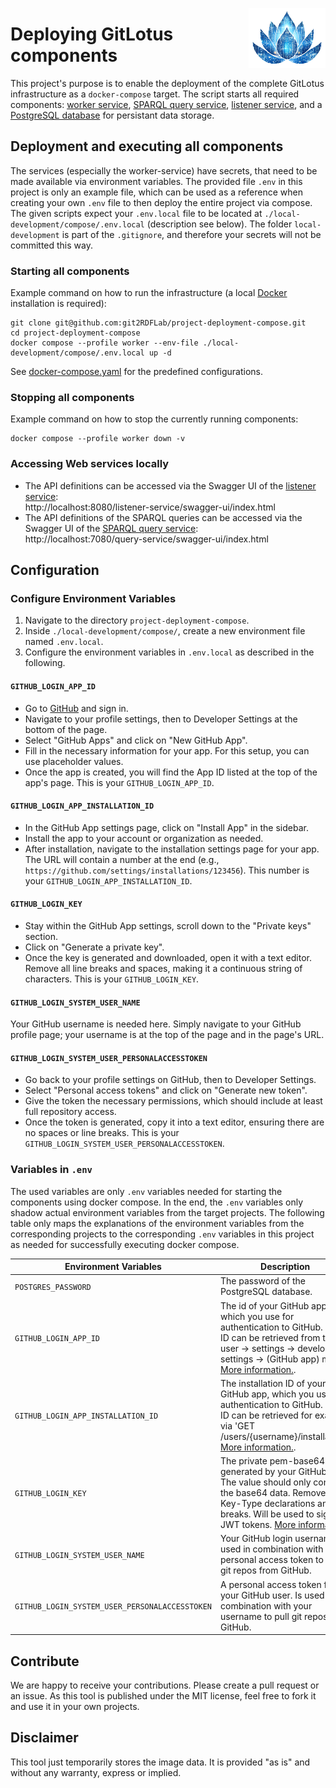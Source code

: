 <a href="https://github.com/git2RDFLab/"><img align="right" role="right" height="96" src="https://github.com/git2RDFLab/.github/blob/main/profile/images/GitLotus-logo.png?raw=true" style="height: 96px;z-index: 1000000" title="GitLotus" alt="GitLotus"/></a>

# Deploying GitLotus components

This project's purpose is to enable the deployment of the complete GitLotus infrastructure as a `docker-compose` target. 
The script starts all required components: [worker service](https://github.com/git2RDFLab/ccr-worker-prototype/), [SPARQL query service](https://github.com/git2RDFLab/sparql-query-prototype/), [listener service](https://github.com/git2RDFLab/ccr-listener-prototype/), and a [PostgreSQL database](https://www.postgresql.org/) for persistant data storage.

## Deployment and executing all components

The services (especially the worker-service) have secrets, that need to be made available via environment variables. 
The provided file `.env` in this project is only an example file, which can be used as a reference when creating your own `.env` file to then deploy the entire project via compose. 
The given scripts expect your `.env.local` file to be located at `./local-development/compose/.env.local` (description see below). 
The folder `local-development` is part of the `.gitignore`, and therefore your secrets will not be committed this way.

### Starting all components

Example command on how to run the infrastructure (a local [Docker](https://www.docker.com/) installation is required):

```ShellSession
git clone git@github.com:git2RDFLab/project-deployment-compose.git
cd project-deployment-compose
docker compose --profile worker --env-file ./local-development/compose/.env.local up -d
```

See [docker-compose.yaml](https://github.com/git2RDFLab/project-deployment-compose/blob/main/docker-compose.yaml) for the predefined configurations.

### Stopping all components

Example command on how to stop the currently running components:

```ShellSession
docker compose --profile worker down -v
```

### Accessing Web services locally

* The API definitions can be accessed via the Swagger UI of the [listener service](https://github.com/git2RDFLab/ccr-listener-prototype/):<br/>
http://localhost:8080/listener-service/swagger-ui/index.html
* The API definitions of the SPARQL queries can be accessed via the Swagger UI of the [SPARQL query service](https://github.com/git2RDFLab/sparql-query-prototype/):<br/>
http://localhost:7080/query-service/swagger-ui/index.html

## Configuration

### Configure Environment Variables

1. Navigate to the directory `project-deployment-compose`.
2. Inside `./local-development/compose/`, create a new environment file named `.env.local`.
3. Configure the environment variables in `.env.local` as described in the following.

#### `GITHUB_LOGIN_APP_ID`

- Go to [GitHub](https://github.com) and sign in.
- Navigate to your profile settings, then to Developer Settings at the bottom of the page.
- Select "GitHub Apps" and click on "New GitHub App".
- Fill in the necessary information for your app. For this setup, you can use placeholder values.
- Once the app is created, you will find the App ID listed at the top of the app's page. This is your `GITHUB_LOGIN_APP_ID`.

#### `GITHUB_LOGIN_APP_INSTALLATION_ID`

- In the GitHub App settings page, click on "Install App" in the sidebar.
- Install the app to your account or organization as needed.
- After installation, navigate to the installation settings page for your app. The URL will contain a number at the end (e.g., `https://github.com/settings/installations/123456`). This number is your `GITHUB_LOGIN_APP_INSTALLATION_ID`.

#### `GITHUB_LOGIN_KEY`

- Stay within the GitHub App settings, scroll down to the "Private keys" section.
- Click on "Generate a private key".
- Once the key is generated and downloaded, open it with a text editor. Remove all line breaks and spaces, making it a continuous string of characters. This is your `GITHUB_LOGIN_KEY`.

#### `GITHUB_LOGIN_SYSTEM_USER_NAME`

Your GitHub username is needed here. Simply navigate to your GitHub profile page; your username is at the top of the page and in the page's URL.

#### `GITHUB_LOGIN_SYSTEM_USER_PERSONALACCESSTOKEN`

- Go back to your profile settings on GitHub, then to Developer Settings.
- Select "Personal access tokens" and click on "Generate new token".
- Give the token the necessary permissions, which should include at least full repository access.
- Once the token is generated, copy it into a text editor, ensuring there are no spaces or line breaks. This is your `GITHUB_LOGIN_SYSTEM_USER_PERSONALACCESSTOKEN`.

### Variables in `.env`

The used variables are only `.env` variables needed for starting the components using docker compose. 
In the end, the `.env` variables only shadow actual environment variables from the target projects. 
The following table only maps the explanations of the environment variables from the corresponding projects to the corresponding `.env` variables in this project as needed for successfully executing docker compose.

| Environment Variables                        | Description                         |
|----------------------------------------------|-----------------------------------------------------------------------------------------------------------------------------------------------------------------------------------------------------------------------------------------------------------------------------------------------------------------------------------------|
| `POSTGRES_PASSWORD`                            | The password of the PostgreSQL database.  |
| `GITHUB_LOGIN_APP_ID`                          | The id of your GitHub app, which you use for authentication to GitHub. The ID can be retrieved from the user -> settings -> developer settings -> (GitHub app) menu. [More information.](https://docs.github.com/en/apps/creating-github-apps/authenticating-with-a-github-app/generating-a-json-web-token-jwt-for-a-github-app). |
| `GITHUB_LOGIN_APP_INSTALLATION_ID`             | The installation ID of your GitHub app, which you use for authentication to GitHub. The ID can be retrieved for example via 'GET /users/{username}/installation'. [More information.](https://docs.github.com/en/apps/creating-github-apps/authenticating-with-a-github-app/authenticating-as-a-github-app-installation).         |
| `GITHUB_LOGIN_KEY`                             | The private pem-base64-key generated by your GitHub app. The value should only contain the base64 data. Remove the Key-Type declarations and line breaks. Will be used to sign JWT tokens. [More information.](https://docs.github.com/en/apps/creating-github-apps/authenticating-with-a-github-app/managing-private-keys-for-github-apps). |
| `GITHUB_LOGIN_SYSTEM_USER_NAME`                | Your GitHub login username. Is used in combination with your personal access token to pull git repos from GitHub.|
| `GITHUB_LOGIN_SYSTEM_USER_PERSONALACCESSTOKEN` | A personal access token for your GitHub user. Is used in combination with your username to pull git repos from GitHub. |

## Contribute

We are happy to receive your contributions. 
Please create a pull request or an issue. 
As this tool is published under the MIT license, feel free to fork it and use it in your own projects.

## Disclaimer

This tool just temporarily stores the image data. 
It is provided "as is" and without any warranty, express or implied.


